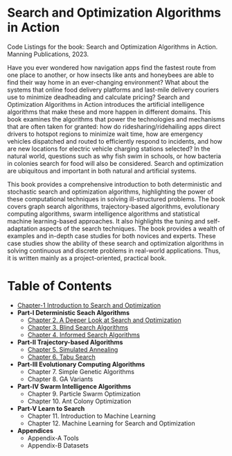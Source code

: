 # Search and Optimization Algorithms in Action

Code Listings for the book: Search and Optimization Algorithms in Action. Manning Publications, 2023.

Have you ever wondered how navigation apps find the fastest route from one place to another, or how insects like ants and honeybees are able to find their way home in an ever-changing environment? What about the systems that online food delivery platforms and last-mile delivery couriers use to minimize deadheading and calculate pricing? Search and Optimization Algorithms in Action introduces the artificial intelligence algorithms that make these and more happen in different domains. This book examines the algorithms that power the technologies and mechanisms that are often taken for granted: how do ridesharing/ridehailing apps direct drivers to hotspot regions to minimize wait time, how are emergency vehicles dispatched and routed to efficiently respond to incidents, and how are new locations for electric vehicle charging stations selected? In the natural world, questions such as why fish swim in schools, or how bacteria in colonies search for food will also be considered. Search and optimization are ubiquitous and important in both natural and artificial systems.

This book provides a comprehensive introduction to both deterministic and stochastic search and optimization algorithms, highlighting the power of these computational techniques in solving ill-structured problems. The book covers graph search algorithms, trajectory-based algorithms, evolutionary computing algorithms, swarm intelligence algorithms and statistical machine learning-based approaches. It also highlights the tuning and self-adaptation aspects of the search techniques. The book provides a wealth of examples and in-depth case studies for both novices and experts. These case studies show the ability of these search and optimization algorithms in solving continuous and discrete problems in real-world applications. Thus, it is written mainly as a project-oriented, practical book. 

# Table of Contents

* [Chapter-1 Introduction to Search and Optimization](https://github.com/search-and-optimization/book/tree/main/Chapter%201)
* **Part-I Deterministic Seach Algorithms**
  * [Chapter 2. A Deeper Look at Search and Optimization](https://github.com/search-and-optimization/book/tree/main/Chapter%202)
  * [Chapter 3. Blind Search Algorithms](https://github.com/search-and-optimization/book/tree/main/Chapter%203)
  * [Chapter 4. Informed Search Algorithms](https://github.com/search-and-optimization/book/tree/main/Chapter%204)
* **Part-II Trajectory-based Algorithms**
  * [Chapter 5. Simulated Annealing](https://github.com/search-and-optimization/book/tree/main/Chapter%205)  
  * [Chapter 6. Tabu Search](https://github.com/search-and-optimization/book/tree/main/Chapter%206)
* **Part-III Evolutionary Computing Algorithms**
  * Chapter 7. Simple Genetic Algorithms
  * Chapter 8. GA Variants  
* **Part-IV Swarm Intelligence Algorithms**
  * Chapter 9. Particle Swarm Optimization
  * Chapter 10. Ant Colony Optimization                 
* **Part-V Learn to Search**
  * Chapter 11. Introduction to Machine Learning
  * Chapter 12. Machine Learning for Search and Optimization          
* **Appendices**
  * Appendix-A Tools
  * Appendix-B Datasets

